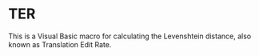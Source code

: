 # TER
This is a Visual Basic macro for calculating the Levenshtein distance, also known as Translation Edit Rate.
